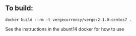 To build:
---
    docker build --rm -t vergecurrency/verge:2.1.0-centos7 .

See the instructions in the ubunt14 docker for how to use

